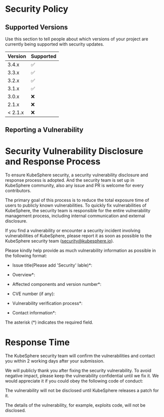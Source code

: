 # Security Policy

## Supported Versions

Use this section to tell people about which versions of your project are
currently being supported with security updates.

| Version | Supported          |
| ------- | ------------------ |
| 3.4.x   | :white_check_mark: |
| 3.3.x   | :white_check_mark: |
| 3.2.x   | :white_check_mark: |
| 3.1.x   | :white_check_mark: |
| 3.0.x   | :x: |
| 2.1.x   | :x: |
| < 2.1.x   | :x:                |

## Reporting a Vulnerability

# Security Vulnerability Disclosure and Response Process

To ensure KubeSphere security, a security vulnerability disclosure and response process is adopted. And the security team is set up in KubeSphere community, also any issue and PR is welcome for every contributors.

The primary goal of this process is to reduce the total exposure time of users to publicly known vulnerabilities. To quickly fix vulnerabilities of KubeSphere, the security team is responsible for the entire vulnerability management process, including internal communication and external disclosure.

If you find a vulnerability or encounter a security incident involving vulnerabilities of KubeSphere, please report it as soon as possible to the KubeSphere security team (security@kubesphere.io).

Please kindly help provide as much vulnerability information as possible in the following format:

- Issue title(Please add 'Security' lable)*:

- Overview*:

- Affected components and version number*:

- CVE number (if any):

- Vulnerability verification process*:

- Contact information*:

The asterisk (*) indicates the required field.

# Response Time

The KubeSphere security team will confirm the vulnerabilities and contact you within 2 working days after your submission.

We will publicly thank you after fixing the security vulnerability. To avoid negative impact, please keep the vulnerability confidential until we fix it. We would appreciate it if you could obey the following code of conduct:

The vulnerability will not be disclosed until KubeSphere releases a patch for it.

The details of the vulnerability, for example, exploits code, will not be disclosed.
